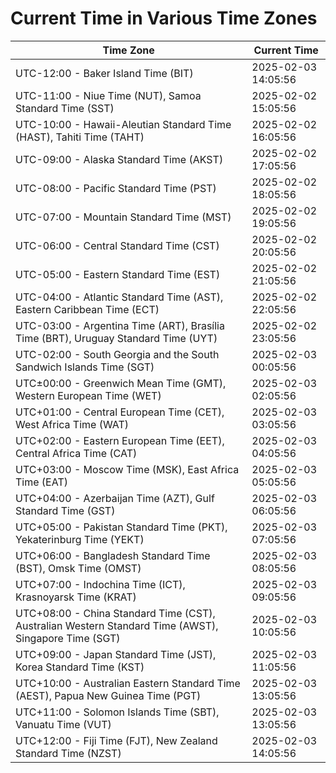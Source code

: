 # Current Time in Various Time Zones

| Time Zone | Current Time |
|-----------|--------------|
| UTC-12:00 - Baker Island Time (BIT) | 2025-02-03 14:05:56 |
| UTC-11:00 - Niue Time (NUT), Samoa Standard Time (SST) | 2025-02-02 15:05:56 |
| UTC-10:00 - Hawaii-Aleutian Standard Time (HAST), Tahiti Time (TAHT) | 2025-02-02 16:05:56 |
| UTC-09:00 - Alaska Standard Time (AKST) | 2025-02-02 17:05:56 |
| UTC-08:00 - Pacific Standard Time (PST) | 2025-02-02 18:05:56 |
| UTC-07:00 - Mountain Standard Time (MST) | 2025-02-02 19:05:56 |
| UTC-06:00 - Central Standard Time (CST) | 2025-02-02 20:05:56 |
| UTC-05:00 - Eastern Standard Time (EST) | 2025-02-02 21:05:56 |
| UTC-04:00 - Atlantic Standard Time (AST), Eastern Caribbean Time (ECT) | 2025-02-02 22:05:56 |
| UTC-03:00 - Argentina Time (ART), Brasília Time (BRT), Uruguay Standard Time (UYT) | 2025-02-02 23:05:56 |
| UTC-02:00 - South Georgia and the South Sandwich Islands Time (SGT) | 2025-02-03 00:05:56 |
| UTC±00:00 - Greenwich Mean Time (GMT), Western European Time (WET) | 2025-02-03 02:05:56 |
| UTC+01:00 - Central European Time (CET), West Africa Time (WAT) | 2025-02-03 03:05:56 |
| UTC+02:00 - Eastern European Time (EET), Central Africa Time (CAT) | 2025-02-03 04:05:56 |
| UTC+03:00 - Moscow Time (MSK), East Africa Time (EAT) | 2025-02-03 05:05:56 |
| UTC+04:00 - Azerbaijan Time (AZT), Gulf Standard Time (GST) | 2025-02-03 06:05:56 |
| UTC+05:00 - Pakistan Standard Time (PKT), Yekaterinburg Time (YEKT) | 2025-02-03 07:05:56 |
| UTC+06:00 - Bangladesh Standard Time (BST), Omsk Time (OMST) | 2025-02-03 08:05:56 |
| UTC+07:00 - Indochina Time (ICT), Krasnoyarsk Time (KRAT) | 2025-02-03 09:05:56 |
| UTC+08:00 - China Standard Time (CST), Australian Western Standard Time (AWST), Singapore Time (SGT) | 2025-02-03 10:05:56 |
| UTC+09:00 - Japan Standard Time (JST), Korea Standard Time (KST) | 2025-02-03 11:05:56 |
| UTC+10:00 - Australian Eastern Standard Time (AEST), Papua New Guinea Time (PGT) | 2025-02-03 13:05:56 |
| UTC+11:00 - Solomon Islands Time (SBT), Vanuatu Time (VUT) | 2025-02-03 13:05:56 |
| UTC+12:00 - Fiji Time (FJT), New Zealand Standard Time (NZST) | 2025-02-03 14:05:56 |
